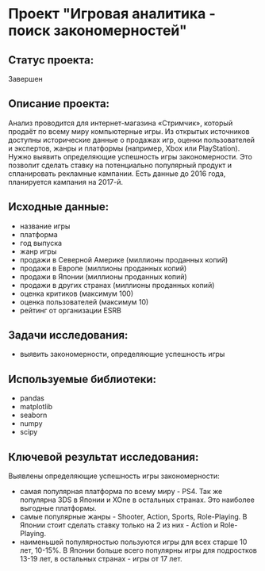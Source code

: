 # Проект "Игровая аналитика - поиск закономерностей"
## Статус проекта: 
Завершен

## Описание проекта:
Анализ проводится для интернет-магазина «Стримчик», который продаёт по всему миру компьютерные игры. Из открытых источников доступны исторические данные о продажах игр, оценки пользователей и экспертов, жанры и платформы (например, Xbox или PlayStation). Нужно выявить определяющие успешность игры закономерности. Это позволит сделать ставку на потенциально популярный продукт и спланировать рекламные кампании.
Есть данные до 2016 года, планируется кампания на 2017-й.

## Исходные данные:
- название игры
- платформа
- год выпуска
- жанр игры
- продажи в Северной Америке (миллионы проданных копий)
- продажи в Европе (миллионы проданных копий)
- продажи в Японии (миллионы проданных копий)
- продажи в других странах (миллионы проданных копий)
- оценка критиков (максимум 100)
- оценка пользователей (максимум 10)
- рейтинг от организации ESRB

## Задачи исследования:
- выявить закономерности, определяющие успешность игры 

## Используемые библиотеки:
- pandas
- matplotlib
- seaborn
- numpy
- scipy

## Ключевой результат исследования:
Выявлены определяющие успешность игры закономерности:
 - самая популярная платформа по всему миру - PS4. Так же популярна 3DS в Японии и XOne в остальных странах. Это наиболее выгодные платформы.
 - самые популярные жанры - Shooter, Action, Sports, Role-Playing. В Японии стоит сделать ставку только на 2 из них - Action и Role-Playing.
 - наименьшей популярностью пользуются игры для всех старше 10 лет, 10-15%. В Японии больше всего популярны игры для подростков 13-19 лет, в остальных странах - игры от 17 лет.
